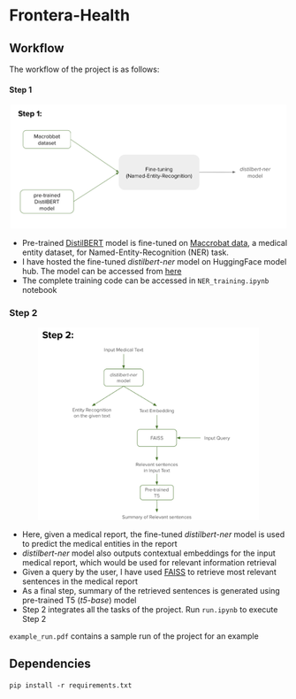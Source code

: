 # Frontera-Health

## Workflow

The workflow of the project is as follows:

#### Step 1
<p align="center">
<img src="./output/image.png" alt="image" width="500"/>
</p>

* Pre-trained [DistilBERT](https://huggingface.co/docs/transformers/model_doc/distilbert) model is fine-tuned on [Maccrobat data](https://figshare.com/articles/dataset/MACCROBAT2018/9764942), a medical entity dataset, for Named-Entity-Recognition (NER) task.
* I have hosted the fine-tuned *distilbert-ner* model on HuggingFace model hub. The model can be accessed from [here](https://huggingface.co/SahuH/distilbert-ner)
* The complete training code can be accessed in `NER_training.ipynb` notebook

### Step 2
<p align="center">
<img src="./output/image-1.png" alt="image-1" width="400"/>
</p>

 * Here, given a medical report, the fine-tuned *distilbert-ner* model is used to predict the medical entities in the report
* *distilbert-ner* model also outputs contextual embeddings for the input medical report, which would be used for relevant information retrieval
* Given a query by the user, I have used [FAISS](https://github.com/facebookresearch/faiss) to retrieve most relevant sentences in the medical report
* As a final step, summary of the retrieved sentences is generated using pre-trained T5 (*t5-base*) model
* Step 2 integrates all the tasks of the project. Run `run.ipynb` to execute Step 2


`example_run.pdf` contains a sample run of the project for an example 


## Dependencies
```         
pip install -r requirements.txt
```
